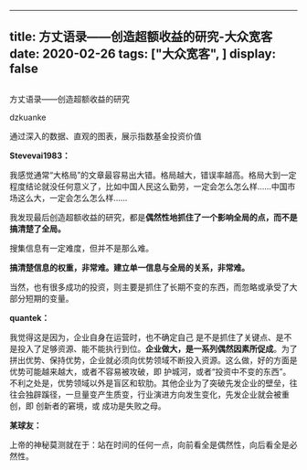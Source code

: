 
---
title:   方丈语录——创造超额收益的研究-大众宽客
date: 2020-02-26
tags: ["大众宽客", ]
display: false
---


## 



方丈语录——创造超额收益的研究




dzkuanke




通过深入的数据、直观的图表，展示指数基金投资价值


**Stevevai1983：**

我感觉通常“大格局”的文章最容易出大错。格局越大，错误率越高。格局大到一定程度结论就没任何意义了，比如中国人民这么勤劳，一定会怎么怎么样……中国市场这么大，一定会怎么怎么样……



我发现最后创造超额收益的研究，都是**偶然性地抓住了一个影响全局的点，而不是搞清楚了全局。**

搜集信息有一定难度，但并不是那么难。

**搞清楚信息的权重，非常难。建立单一信息与全局的关系，非常难。**

当然，也有很多成功的投资，则主要是抓住了长期不变的东西，而忽略或承受了大部分短期的变量。





**quantek：**

我觉得这是因为，企业自身在运营时，也不确定自己 是不是抓住了关键点、是不是投入了足够资源、能不能执行到位。**企业做大，是一系列偶然因素所促成**。为了拼出优势、保持优势，企业就必须向优势领域不断投入资源。这么做，好的方面是优势可能越来越大，或者不容易被攻破，即 护城河，或者“投资中不变的东西”。不利之处是，优势领域以外是盲区和软肋。其他企业为了突破先发企业的壁垒，往往会独辟蹊径，一旦量变产生质变，行业演进方向发生变化，先发企业就会被重创，即 创新者的窘境，或 成功是失败之母。



**某球友：**

上帝的神秘莫测就在于：站在时间的任何一点，向前看全是偶然性，向后看全是必然性。








